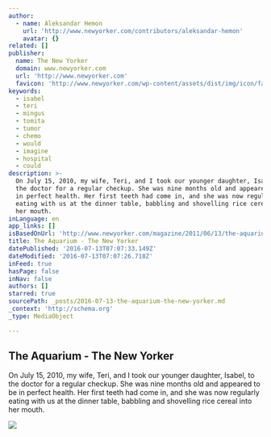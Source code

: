 ```yaml
---
author:
  - name: Aleksandar Hemon
    url: 'http://www.newyorker.com/contributors/aleksandar-hemon'
    avatar: {}
related: []
publisher:
  name: The New Yorker
  domain: www.newyorker.com
  url: 'http://www.newyorker.com'
  favicon: 'http://www.newyorker.com/wp-content/assets/dist/img/icon/favicon.ico'
keywords:
  - isabel
  - teri
  - mingus
  - tomita
  - tumor
  - chemo
  - would
  - imagine
  - hospital
  - could
description: >-
  On July 15, 2010, my wife, Teri, and I took our younger daughter, Isabel, to
  the doctor for a regular checkup. She was nine months old and appeared to be
  in perfect health. Her first teeth had come in, and she was now regularly
  eating with us at the dinner table, babbling and shovelling rice cereal into
  her mouth.
inLanguage: en
app_links: []
isBasedOnUrl: 'http://www.newyorker.com/magazine/2011/06/13/the-aquarium'
title: The Aquarium - The New Yorker
datePublished: '2016-07-13T07:07:33.149Z'
dateModified: '2016-07-13T07:07:26.718Z'
inFeed: true
hasPage: false
inNav: false
authors: []
starred: true
sourcePath: _posts/2016-07-13-the-aquarium-the-new-yorker.md
_context: 'http://schema.org'
_type: MediaObject

---
```

<article style=""><h1>The Aquarium - The New Yorker</h1><p>On July 15, 2010, my wife, Teri, and I took our younger daughter, Isabel, to the doctor for a regular checkup. She was nine months old and appeared to be in perfect health. Her first teeth had come in, and she was now regularly eating with us at the dinner table, babbling and shovelling rice cereal into her mouth.</p><img src="http://www.newyorker.com/wp-content/uploads/2011/06/110613_r20985_p886-886-630.jpg" /></article>